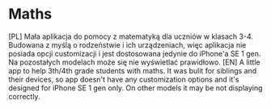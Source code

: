 # Maths
[PL]
Mała aplikacja do pomocy z matematyką dla uczniów w klasach 3-4. Budowana z myślą o rodzeństwie i ich urządzeniach, więc aplikacja nie posiada opcji customizacji i jest dostosowana jedynie do iPhone'a SE 1 gen. Na pozostałych modelach może się nie wyświetlać prawidłowo.
[EN]
A little app to help 3th/4th grade students with maths. It was bulit for siblings and their devices, so app doesn't have any customization options and it's designed for iPhone SE 1 gen only. On other models it may be not displaying correctly.
